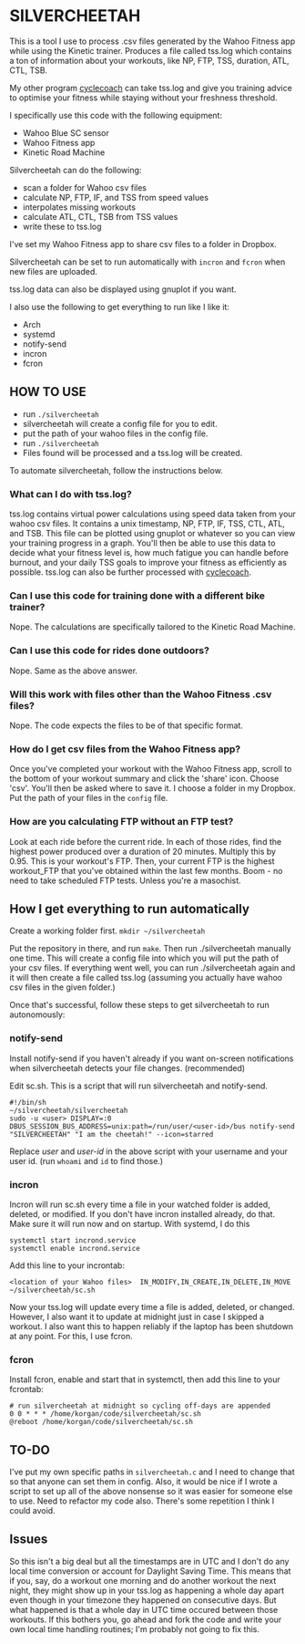 # SILVERCHEETAH
This is a tool I use to process .csv files generated by the Wahoo Fitness app while using the Kinetic trainer. Produces a file called tss.log which contains a ton of information about your workouts, like NP, FTP, TSS, duration, ATL, CTL, TSB.

My other program [cyclecoach][1] can take tss.log and give you training advice to optimise your fitness while staying without your freshness threshold.

I specifically use this code with the following equipment:
* Wahoo Blue SC sensor
* Wahoo Fitness app
* Kinetic Road Machine

Silvercheetah can do the following:
* scan a folder for Wahoo csv files
* calculate NP, FTP, IF, and TSS from speed values
* interpolates missing workouts
* calculate ATL, CTL, TSB from TSS values
* write these to tss.log

I've set my Wahoo Fitness app to share csv files to a folder in Dropbox.

Silvercheetah can be set to run automatically with `incron` and `fcron` when new files are uploaded.

tss.log data can also be displayed using gnuplot if you want.

I also use the following to get everything to run like I like it:
* Arch
* systemd
* notify-send
* incron
* fcron

## HOW TO USE
* run `./silvercheetah`
* silvercheetah will create a config file for you to edit.
* put the path of your wahoo files in the config file.
* run `./silvercheetah`
* Files found will be processed and a tss.log will be created.

To automate silvercheetah, follow the instructions below.

### What can I do with tss.log?
tss.log contains virtual power calculations using speed data taken from your wahoo csv files. It contains a unix timestamp, NP, FTP, IF, TSS, CTL, ATL, and TSB. This file can be plotted using gnuplot or whatever so you can view your training progress in a graph. You'll then be able to use this data to decide what your fitness level is, how much fatigue you can handle before burnout, and your daily TSS goals to improve your fitness as efficiently as possible. tss.log can also be further processed with [cyclecoach][1].

### Can I use this code for training done with a different bike trainer?
Nope. The calculations are specifically tailored to the Kinetic Road Machine.

### Can I use this code for rides done outdoors?
Nope. Same as the above answer.

### Will this work with files other than the Wahoo Fitness .csv files?
Nope. The code expects the files to be of that specific format.

### How do I get csv files from the Wahoo Fitness app?
Once you've completed your workout with the Wahoo Fitness app, scroll to the bottom of your workout summary and click the 'share' icon. Choose 'csv'. You'll then be asked where to save it. I choose a folder in my Dropbox. Put the path of your files in the `config` file.

### How are you calculating FTP without an FTP test?
Look at each ride before the current ride. In each of those rides, find the highest power produced over a duration of 20 minutes. Multiply this by 0.95. This is your workout's FTP. Then, your current FTP is the highest workout_FTP that you've obtained within the last few months. Boom - no need to take scheduled FTP tests. Unless you're a masochist.

## How I get everything to run automatically

Create a working folder first.
`mkdir ~/silvercheetah`

Put the repository in there, and run `make`. Then run ./silvercheetah manually one time. This will create a config file into which you will put the path of your csv files. If everything went well, you can run ./silvercheetah again and it will then create a file called tss.log (assuming you actually have wahoo csv files in the given folder.)

Once that's successful, follow these steps to get silvercheetah to run autonomously:

### notify-send
Install notify-send if you haven't already if you want on-screen notifications when silvercheetah detects your file changes. (recommended)

Edit sc.sh. This is a script that will run silvercheetah and notify-send.
```
#!/bin/sh
~/silvercheetah/silvercheetah
sudo -u <user> DISPLAY=:0 DBUS_SESSION_BUS_ADDRESS=unix:path=/run/user/<user-id>/bus notify-send "SILVERCHEETAH" "I am the cheetah!" --icon=starred

```
Replace *user* and *user-id* in the above script with your username and your user id. (run `whoami` and `id` to find those.)

### incron
Incron will run sc.sh every time a file in your watched folder is added, deleted, or modified.
If you don't have incron installed already, do that. Make sure it will run now and on startup. With systemd, I do this
```
systemctl start incrond.service
systemctl enable incrond.service
```
Add this line to your incrontab:
```
<location of your Wahoo files>	IN_MODIFY,IN_CREATE,IN_DELETE,IN_MOVE	~/silvercheetah/sc.sh
```
Now your tss.log will update every time a file is added, deleted, or changed. However, I also want it to update at midnight just in case I skipped a workout. I also want this to happen reliably if the laptop has been shutdown at any point. For this, I use fcron.

### fcron
Install fcron, enable and start that in systemctl, then add this line to your fcrontab:
```
# run silvercheetah at midnight so cycling off-days are appended
0 0 * * * /home/korgan/code/silvercheetah/sc.sh
@reboot /home/korgan/code/silvercheetah/sc.sh
```
## TO-DO
I've put my own specific paths in `silvercheetah.c` and I need to change that so that anyone can set them in config.
Also, it would be nice if I wrote a script to set up all of the above nonsense so it was easier for someone else to use.
Need to refactor my code also. There's some repetition I think I could avoid.

## Issues
So this isn't a big deal but all the timestamps are in UTC and I don't do any local time conversion or account for Daylight Saving Time. This means that if you, say, do a workout one morning and do another workout the next night, they might show up in your tss.log as happening a whole day apart even though in your timezone they happened on consecutive days. But what happened is that a whole day in UTC time occured between those workouts. If this bothers you, go ahead and fork the code and write your own local time handling routines; I'm probably not going to fix this.

[1]: https://github.com/korganrivera/cyclecoach
